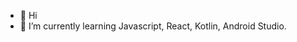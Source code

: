 - 👋 Hi
- 🌱 I’m currently learning Javascript, React, Kotlin, Android Studio.

<!---
ratchaneegorn/ratchaneegorn is a ✨ special ✨ repository because its `README.md` (this file) appears on your GitHub profile.
You can click the Preview link to take a look at your changes.
--->
